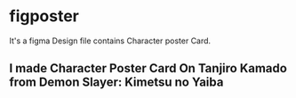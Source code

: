 # figposter
It's a figma Design file contains Character poster Card.
<h2> I made Character Poster Card On <strong> Tanjiro Kamado </strong> from Demon Slayer: Kimetsu no Yaiba </h2>
